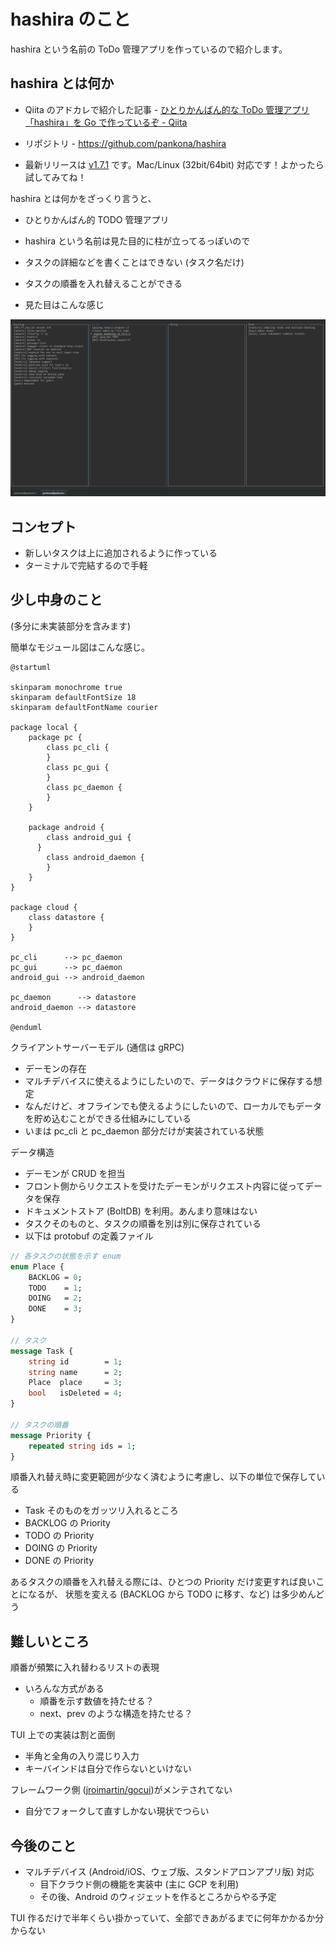 # hashira のこと

hashira という名前の ToDo 管理アプリを作っているので紹介します。

## hashira とは何か

- Qiita のアドカレで紹介した記事 - [ひとりかんばん的な ToDo 管理アプリ「hashira」を Go で作っているぞ - Qiita](https://qiita.com/pankona/items/f5e600ef372f00db978b)

- リポジトリ - https://github.com/pankona/hashira
- 最新リリースは [v1.7.1](https://github.com/pankona/hashira/releases) です。Mac/Linux (32bit/64bit) 対応です！よかったら試してみてね！

hashira とは何かをざっくり言うと、

- ひとりかんばん的 TODO 管理アプリ
- hashira という名前は見た目的に柱が立ってるっぽいので
- タスクの詳細などを書くことはできない (タスク名だけ)
- タスクの順番を入れ替えることができる

- 見た目はこんな感じ

![hashira.png](assets/hashira.png)

## コンセプト

- 新しいタスクは上に追加されるように作っている
- ターミナルで完結するので手軽

## 少し中身のこと

(多分に未実装部分を含みます)

簡単なモジュール図はこんな感じ。

```uml
@startuml

skinparam monochrome true
skinparam defaultFontSize 18
skinparam defaultFontName courier

package local {
    package pc {
        class pc_cli {
        }
        class pc_gui {
        }
        class pc_daemon {
        }
    }

    package android {
        class android_gui {
      }
        class android_daemon {
        }
    }
}

package cloud {
    class datastore {
    }
}

pc_cli      --> pc_daemon
pc_gui      --> pc_daemon
android_gui --> android_daemon

pc_daemon      --> datastore
android_daemon --> datastore

@enduml
```

クライアントサーバーモデル (通信は gRPC)

- デーモンの存在
- マルチデバイスに使えるようにしたいので、データはクラウドに保存する想定
- なんだけど、オフラインでも使えるようにしたいので、ローカルでもデータを貯め込むことができる仕組みにしている
- いまは pc_cli と pc_daemon 部分だけが実装されている状態

データ構造

- デーモンが CRUD を担当
- フロント側からリクエストを受けたデーモンがリクエスト内容に従ってデータを保存
- ドキュメントストア (BoltDB) を利用。あんまり意味はない
- タスクそのものと、タスクの順番を別は別に保存されている
- 以下は protobuf の定義ファイル

```proto
// 各タスクの状態を示す enum
enum Place {
    BACKLOG = 0;
    TODO    = 1;
    DOING   = 2;
    DONE    = 3;
}

// タスク
message Task {
    string id        = 1;
    string name      = 2;
    Place  place     = 3;
    bool   isDeleted = 4;
}

// タスクの順番
message Priority {
    repeated string ids = 1;
}
```

順番入れ替え時に変更範囲が少なく済むように考慮し、以下の単位で保存している

- Task そのものをガッツリ入れるところ
- BACKLOG の Priority
- TODO の Priority
- DOING の Priority
- DONE の Priority

あるタスクの順番を入れ替える際には、ひとつの Priority だけ変更すれば良いことになるが、
状態を変える (BACKLOG から TODO に移す、など) は多少めんどう

## 難しいところ

順番が頻繁に入れ替わるリストの表現

- いろんな方式がある
  - 順番を示す数値を持たせる？
  - next、prev のような構造を持たせる？

TUI 上での実装は割と面倒

- 半角と全角の入り混じり入力
- キーバインドは自分で作らないといけない

フレームワーク側 ([jroimartin/gocui](https://github.com/jroimartin/gocui))がメンテされてない

- 自分でフォークして直すしかない現状でつらい

## 今後のこと

- マルチデバイス (Android/iOS、ウェブ版、スタンドアロンアプリ版) 対応
  - 目下クラウド側の機能を実装中 (主に GCP を利用)
  - その後、Android のウィジェットを作るところからやる予定

TUI 作るだけで半年くらい掛かっていて、全部できあがるまでに何年かかるか分からない
